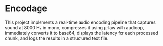# Encodage
This project implements a real-time audio encoding pipeline that captures sound at 8000 Hz in mono, compresses it using µ-law with audioop, immediately converts it to base64, displays the latency for each processed chunk, and logs the results in a structured text file.
